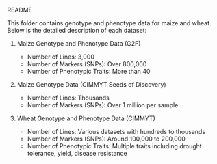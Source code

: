 README

This folder contains genotype and phenotype data for maize and wheat. Below is the detailed description of each dataset:

1. Maize Genotype and Phenotype Data (G2F)
   - Number of Lines: 3,000
   - Number of Markers (SNPs): Over 800,000
   - Number of Phenotypic Traits: More than 40

2. Maize Genotype Data (CIMMYT Seeds of Discovery)
   - Number of Lines: Thousands
   - Number of Markers (SNPs): Over 1 million per sample

3. Wheat Genotype and Phenotype Data (CIMMYT)
   - Number of Lines: Various datasets with hundreds to thousands
   - Number of Markers (SNPs): Around 100,000 to 200,000
   - Number of Phenotypic Traits: Multiple traits including drought tolerance, yield, disease resistance


